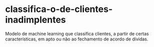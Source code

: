 # classifica-o-de-clientes-inadimplentes
Modelo de machine learning que classifica clientes, a partir de certas características, em apto ou não ao fechamento de acordo de dívidas.
